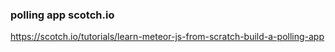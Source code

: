### polling app scotch.io

https://scotch.io/tutorials/learn-meteor-js-from-scratch-build-a-polling-app